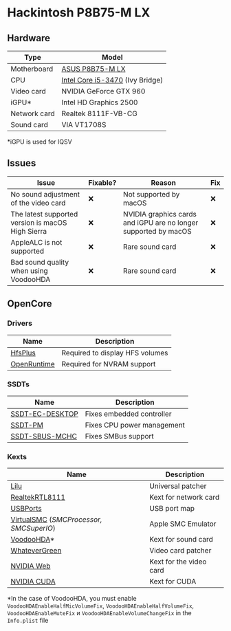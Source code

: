 # Hackintosh P8B75-M LX

## Hardware

| Type         | Model                                                                                                                                                  |
|--------------|--------------------------------------------------------------------------------------------------------------------------------------------------------|
| Motherboard  | [ASUS P8B75-M LX](https://www.asus.com/Motherboards/P8B75M_LX/specifications/)                                                                         |
| CPU          | [Intel Core i5-3470](https://ark.intel.com/content/www/us/en/ark/products/68316/intel-core-i53470-processor-6m-cache-up-to-3-60-ghz.html) (Ivy Bridge) |
| Video card   | NVIDIA GeForce GTX 960                                                                                                                                 |
| iGPU*        | Intel HD Graphics 2500                                                                                                                                 |
| Network card | Realtek 8111F-VB-CG                                                                                                                                    |
| Sound card   | VIA VT1708S                                                                                                                                            |

*iGPU is used for IQSV

## Issues

| Issue                                             | Fixable? | Reason                                                          | Fix |
|---------------------------------------------------|----------|-----------------------------------------------------------------|-----|
| No sound adjustment of the video card             | ❌        | Not supported by macOS                                          | ❌   |
| The latest supported version is macOS High Sierra | ❌        | NVIDIA graphics cards and iGPU are no longer supported by macOS | ❌   |
| AppleALC is not supported                         | ❌        | Rare sound card                                                 | ❌   |
| Bad sound quality when using VoodooHDA            | ❌        | Rare sound card                                                 | ❌   |

## OpenCore

### Drivers

| Name                                                                                   | Description                     |
|----------------------------------------------------------------------------------------|---------------------------------|
| [HfsPlus](https://github.com/acidanthera/OcBinaryData/blob/master/Drivers/HfsPlus.efi) | Required to display HFS volumes |
| [OpenRuntime](https://github.com/acidanthera/OpenCorePkg/releases/latest)              | Required for NVRAM support      |

### SSDTs

| Name                                        | Description                |
|---------------------------------------------|----------------------------|
| [SSDT-EC-DESKTOP](SSDT/SSDT-EC-DESKTOP.dsl) | Fixes embedded controller  |
| [SSDT-PM](SSDT/SSDT-PM.dsl)                 | Fixes CPU power management |
| [SSDT-SBUS-MCHC](SSDT/SSDT-SBUS-MCHC.dsl)   | Fixes SMBus support        |

### Kexts

| Name                                                                                                                  | Description             |
|-----------------------------------------------------------------------------------------------------------------------|-------------------------|
| [Lilu](https://github.com/acidanthera/Lilu/releases)                                                                  | Universal patcher       |
| [RealtekRTL8111](https://github.com/Mieze/RTL8111_driver_for_OS_X/releases/download/v2.2.2/RealtekRTL8111-V2.2.2.zip) | Kext for network card   |
| [USBPorts](EFI/OC/Kexts/)                                                                                             | USB port map            |
| [VirtualSMC](https://github.com/acidanthera/VirtualSMC/releases/latest) (_SMCProcessor, SMCSuperIO_)                  | Apple SMC Emulator      |
| [VoodooHDA](https://sourceforge.net/projects/voodoohda/files/latest/download)*                                        | Kext for sound card     |
| [WhateverGreen](https://github.com/acidanthera/whatevergreen/releases/latest)                                         | Video card patcher      |
| [NVIDIA Web](https://gfe.nvidia.com/mac-update)                                                                       | Kext for the video card |
| [NVIDIA CUDA](https://www.nvidia.com/en-us/drivers/cuda/mac-driver-archive/)                                          | Kext for CUDA           |

*In the case of VoodooHDA, you must enable `VoodooHDAEnableHalfMicVolumeFix`, `VoodooHDAEnableHalfVolumeFix`, `VoodooHDAEnableMuteFix` и `VoodooHDAEnableVolumeChangeFix` in the `Info.plist` file
